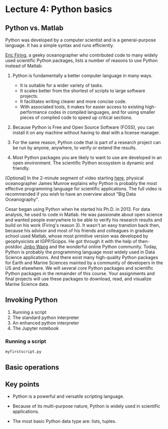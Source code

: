 # Lecture 4: Python basics


## Python vs. Matlab

Python was developed by a computer scientist and is a general-purpose language. It has a simple syntax
and runs efficiently.

[Eric Firing](https://github.com/efiring), a geeky oceanographer who contributed code to many widely used scientific Python packages, lists 
a number of reasons to use Python instead of Matlab:

1. Python is fundamentally a better computer language in many ways.

    * It is suitable for a wider variety of tasks.
    * It scales better from the shortest of scripts to large software projects.
    * It facilitates writing clearer and more concise code.
    * With associated tools, it makes for easier access to existing high-performance codes in compiled languages, and for using smaller pieces of compiled code to speed up     critical sections.

2. Because Python is Free and Open Source Software (FOSS), you can install it on any machine without having to deal with a license manager.

3. For the same reason, Python code that is part of a research project can be run by anyone, anywhere, to verify or extend the results.

4. Most Python packages you are likely to want to use are developed in an open environment. The scientific Python ecosystem is dynamic and friendly.


[Optional] In the 2-minute segment of video starting [here](https://youtu.be/gJd-Ohf1FfM?t=1145), physical oceanographer James Munroe explains why Python is probably the most effective programming language for scientific applications. The full video is recommended if you wish to have an overview about "Big Data Oceanography". 

Cesar began using Python when he started his Ph.D. in 2013. For data analysis, he used to code in Matlab. He was passionate about open science and wanted people 
everywhere to be able to verify his research results and build on his work (Firing's reason 3). It wasn't an easy transtion back then, because his advisor and most of his friends and colleagues in graduate school used Matlab, whose most primitive version was developed by geophysicists at IGPP/Scipps.  He got through it with the help 
of then-postdoc [Jinbo Wang](https://science.jpl.nasa.gov/people/jwang2/) and the wonderful online Python community. Today, Python is probably the programming language most widely used in Data Science applications. And there exist many high-quality Python packages for Earth and Marine Sciences mainted by a community of developers in the US and elsewhere. We will several core Python packages and scientific Python packages in the remainder of this course. Your assignments and final projects will use these packages to download, read, and visualize Marine Science data.


## Invoking Python

  1. Running a script
  2. The standard python interpreter
  3. An enhanced python interpreter
  4. The Jupyter notebook

### Running a script

`myfirstscript.py`

## Basic operations





## Key points 

- Python is a powerful and versatile scripting language.

- Because of its multi-purpose nature, Python is widely used in scientific
  applications.

- The most basic Python data type are: lists, tuples.
